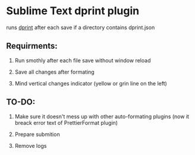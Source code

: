 # Sublime Text dprint plugin

runs [dprint](https://dprint.dev/) after each save if a directory contains dprint.json

## Requirments:

1. Run smothly after each file save without window reload

2. Save all changes after formating

3. Mind vertical changes indicator (yellow or grin line on the left)

## TO-DO:

1. Make sure it doesn't mess up with other auto-formating plugins (now it breack error text of PrettierFormat plugin)

2. Prepare submition

3. Remove logs
